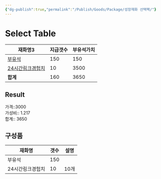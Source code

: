 ```yaml
---
{"dg-publish":true,"permalink":"/Publish/Goods/Package/성장재화 선택팩/"}
---
```



# Select Table
<div><table class="dataview table-view-table"><thead class="table-view-thead"><tr class="table-view-tr-header"><th class="table-view-th"><span>재화명</span><span class="dataview small-text">3</span></th><th class="table-view-th"><span>지급갯수</span></th><th class="table-view-th"><span>부유석가치</span></th></tr></thead><tbody class="table-view-tbody"><tr><td><span><a data-tooltip-position="top" aria-label="Publish/Goods/Currencies/부유석.md" data-href="Publish/Goods/Currencies/부유석.md" href="Publish/Goods/Currencies/부유석.md" class="internal-link" target="_blank" rel="noopener nofollow">부유석</a></span></td><td>150</td><td>150</td></tr><tr><td><span><a data-tooltip-position="top" aria-label="Publish/Goods/Currencies/24시간링크경험치.md" data-href="Publish/Goods/Currencies/24시간링크경험치.md" href="Publish/Goods/Currencies/24시간링크경험치.md" class="internal-link" target="_blank" rel="noopener nofollow">24시간링크경험치</a></span></td><td>10</td><td>3500</td></tr><tr><td><span><strong>합계</strong></span></td><td>160</td><td>3650</td></tr></tbody></table></div><p><span><h2 data-heading="Result" dir="auto">Result</h2></span></p><span><span>가격::3000 <br></span></span><span><span>가성비:: 1.217 <br></span></span><span><span>합계:: 3650</span></span>

## 구성품
| **재화명**   | **갯수** | 설명  |
| --------- | ------ | --- |
| 부유석       | 150    |     |
| 24시간링크경험치 | 10     | 10개 |



